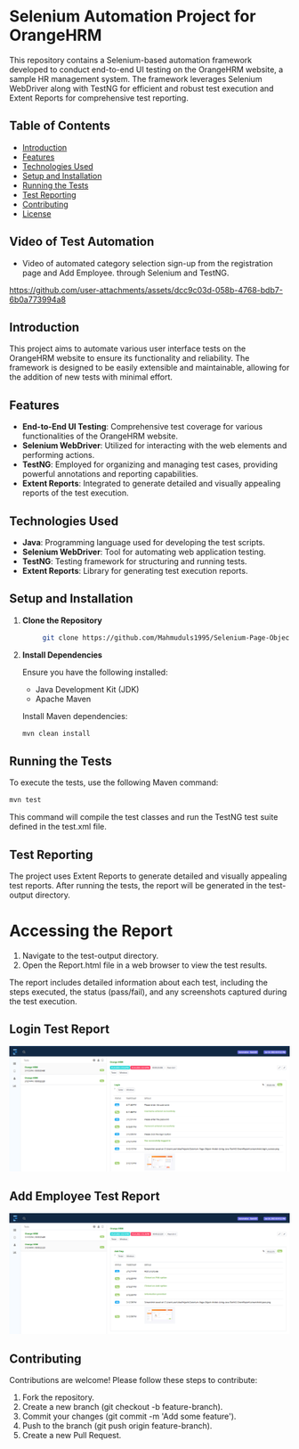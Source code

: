 # Selenium Automation Project for OrangeHRM

This repository contains a Selenium-based automation framework developed to conduct end-to-end UI testing on the OrangeHRM website, a sample HR management system. The framework leverages Selenium WebDriver along with TestNG for efficient and robust test execution and Extent Reports for comprehensive test reporting.

## Table of Contents
- [Introduction](#introduction)
- [Features](#features)
- [Technologies Used](#technologies-used)
- [Setup and Installation](#setup-and-installation)
- [Running the Tests](#running-the-tests)
- [Test Reporting](#test-reporting)
- [Contributing](#contributing)
- [License](#license)

## Video of Test Automation
- Video of automated category selection sign-up from the registration page and Add Employee. through Selenium and TestNG.

https://github.com/user-attachments/assets/dcc9c03d-058b-4768-bdb7-6b0a773994a8

## Introduction

This project aims to automate various user interface tests on the OrangeHRM website to ensure its functionality and reliability. The framework is designed to be easily extensible and maintainable, allowing for the addition of new tests with minimal effort.

## Features

- **End-to-End UI Testing**: Comprehensive test coverage for various functionalities of the OrangeHRM website.
- **Selenium WebDriver**: Utilized for interacting with the web elements and performing actions.
- **TestNG**: Employed for organizing and managing test cases, providing powerful annotations and reporting capabilities.
- **Extent Reports**: Integrated to generate detailed and visually appealing reports of the test execution.

## Technologies Used

- **Java**: Programming language used for developing the test scripts.
- **Selenium WebDriver**: Tool for automating web application testing.
- **TestNG**: Testing framework for structuring and running tests.
- **Extent Reports**: Library for generating test execution reports.

## Setup and Installation

1. **Clone the Repository**

   ```bash
        git clone https://github.com/Mahmuduls1995/Selenium-Page-Object-Model-Using-Java-TestNG-ExtentReport.git
   ```
2. **Install Dependencies**

   Ensure you have the following installed:
    
    - Java Development Kit (JDK)
    - Apache Maven
      
   Install Maven dependencies:

   ```bash
   mvn clean install
   ```

## Running the Tests

To execute the tests, use the following Maven command:

```bash
mvn test
```

This command will compile the test classes and run the TestNG test suite defined in the test.xml file.

## Test Reporting

The project uses Extent Reports to generate detailed and visually appealing test reports. After running the tests, the report will be generated in the test-output directory.

# Accessing the Report

1. Navigate to the test-output directory.
2. Open the Report.html file in a web browser to view the test results.

The report includes detailed information about each test, including the steps executed, the status (pass/fail), and any screenshots captured during the test execution.
## Login Test Report
![Test-Report](https://github.com/Mahmuduls1995/Selenium-Page-Object-Model-Using-Java-TestNG-ExtentReport/blob/main/Report_pass_sc/Login_Screenshot_1.png)

## Add Employee Test Report
![Test-Report](https://github.com/Mahmuduls1995/Selenium-Page-Object-Model-Using-Java-TestNG-ExtentReport/blob/main/Report_pass_sc/Add-Employee_1.png)

## Contributing

Contributions are welcome! Please follow these steps to contribute:

1. Fork the repository.
2. Create a new branch (git checkout -b feature-branch).
3. Commit your changes (git commit -m 'Add some feature').
4. Push to the branch (git push origin feature-branch).
5. Create a new Pull Request.
